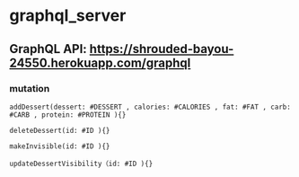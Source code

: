 # graphql_server

## GraphQL API: https://shrouded-bayou-24550.herokuapp.com/graphql

### mutation
```
addDessert(dessert: #DESSERT , calories: #CALORIES , fat: #FAT , carb: #CARB , protein: #PROTEIN ){}

deleteDessert(id: #ID ){}

makeInvisible(id: #ID ){}

updateDessertVisibility（id: #ID ){}

```
